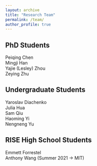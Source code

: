 ```yaml
---
layout: archive
title: "Research Team"
permalink: /team/
author_profile: true
---
```

PhD Students
---
Peiqing Chen  
Mingji Han  
Yajie (Lesley) Zhou  
Zeying Zhu  

Undergraduate Students
---
Yaroslav Diachenko  
Julia Hua  
Sam Qiu  
Haoming Yi  
Nengneng Yu  

RISE High School Students
---
Emmett Forrestel  
Anthony Wang (Summer 2021 -> MIT)  